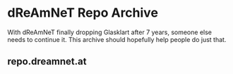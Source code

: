 # dReAmNeT Repo Archive
With dReAmNeT finally dropping Glasklart after 7 years, someone else needs to continue it. This archive should hopefully help people do just that.

## repo.dreamnet.at
